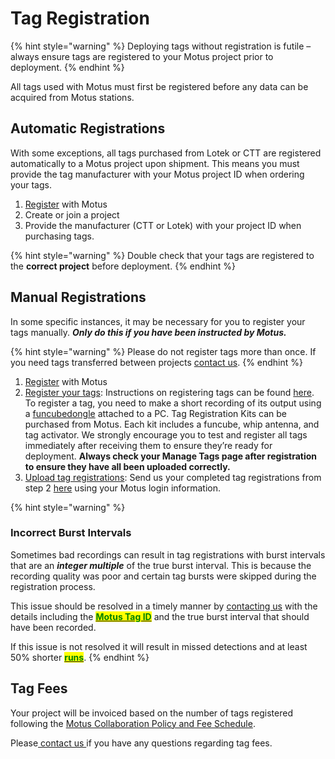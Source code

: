 # Tag Registration

{% hint style="warning" %}
Deploying tags without registration is futile – always ensure tags are registered to your Motus project prior to deployment.
{% endhint %}

All tags used with Motus must first be registered before any data can be acquired from Motus stations.

## Automatic Registrations

With some exceptions, all tags purchased from Lotek or CTT are registered automatically to a Motus project upon shipment. This means you must provide the tag manufacturer with your Motus project ID when ordering your tags.

1. [Register](https://motus.org/data/user/new) with Motus
2. Create or join a project
3. Provide the manufacturer (CTT or Lotek) with your project ID when purchasing tags.

{% hint style="warning" %}
Double check that your tags are registered to the **correct project** before deployment.
{% endhint %}

## Manual Registrations

In some specific instances, it may be necessary for you to register your tags manually. _**Only do this if you have been instructed by Motus.**_

{% hint style="warning" %}
Please do not register tags more than once. If you need tags transferred between projects [contact us](https://motus.org/contact/).
{% endhint %}

1. [Register](https://motus.org/data/user/new) with Motus
2. [Register your tags](https://archived.sensorgnome.org/VHF\_Tag\_Registration): Instructions on registering tags can be found [here](https://archived.sensorgnome.org/VHF\_Tag\_Registration). To register a tag, you need to make a short recording of its output using a [funcubedongle](http://www.funcubedongle.com) attached to a PC. Tag Registration Kits can be purchased from Motus. Each kit includes a funcube, whip antenna, and tag activator. We strongly encourage you to test and register all tags immediately after receiving them to ensure they’re ready for deployment. **Always check your Manage Tags page after registration to ensure they have all been uploaded correctly.**
3. [Upload tag registrations](https://motus.org/data/project/sgJobs): Send us your completed tag registrations from step 2 [here](https://motus.org/data/project/sgJobs) using your Motus login information.

{% hint style="warning" %}
### Incorrect Burst Intervals

Sometimes bad recordings can result in tag registrations with burst intervals that are an _**integer multiple**_ of the true burst interval. This is because the recording quality was poor and certain tag bursts were skipped during the registration process.

This issue should be resolved in a timely manner by [contacting us](https://motus.org/contact) with the details including the [<mark style="color:green;">**Motus Tag ID**</mark>](../../glossary.md#tags) and the true burst interval that should have been recorded.

If this issue is not resolved it will result in missed detections and at least 50% shorter [<mark style="color:green;">**runs**</mark>](../../glossary.md#tags).
{% endhint %}

## Tag Fees

Your project will be invoiced based on the number of tags registered following the [Motus Collaboration Policy and Fee Schedule](https://motus.org/policy2022/).

Please[ contact us ](https://motus.org/contact)if you have any questions regarding tag fees.
